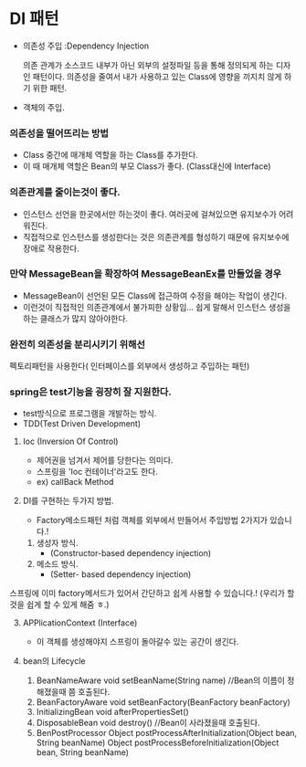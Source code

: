 
# DI 패턴
- 의존성 주입 :Dependency Injection

    의존 관계가 소스코드 내부가 아닌 외부의 설정파일 등을 통해 정의되게 하는 디자인 패턴이다.
    의존성을 줄여서 내가 사용하고 있는 Class에 영향을 끼지치 않게 하기 위한 패턴.
- 객체의 주입.


### 의존성을 떨어뜨리는 방법
- Class 중간에 매개체 역할을 하는 Class를 추가한다. 
- 이 때 매개체 역할은 Bean의 부모 Class가 좋다. (Class대신에 Interface)


### 의존관계를 줄이는것이 좋다.
- 인스턴스 선언을 한곳에서만 하는것이 좋다. 여러곳에 걸쳐있으면 유지보수가 어려워진다.
- 직접적으로 인스턴스를 생성한다는 것은 의존관계를 형성하기 때문에 유지보수에 장애로 작용한다.

### 만약 MessageBean을 확장하여 MessageBeanEx를 만들었을 경우
- MessageBean이 선언된 모든 Class에 접근하여 수정을 해야는 작업이 생긴다.
- 이런것이 직접적인 의존관계에서 불가피한 상황임... 쉽게 말해서 인스턴스 생성을 하는 클래스가 많지 않아야한다.



### 완전히 의존성을 분리시키기 위해선
 펙토리패턴을 사용한다( 인터페이스를 외부에서 생성하고  주입하는 패턴)


### spring은 test기능을 굉장히 잘 지원한다.
- test방식으로 프로그램을 개발하는 방식.
- TDD(Test Driven Development)



1) Ioc (Inversion Of Control)  
	- 제어권을 넘겨서 제어를 당한다는 의미다.
    - 스프링을 'Ioc 컨테이너'라고도 한다.
	- ex) callBack Method

2) DI를 구현하는 두가지 방법.
	* Factory메소드패턴 처럼 객체를 외부에서 만들어서 주입방법 2가지가 있습니다.!
	1) 생성자 방식.
        - (Constructor-based dependency injection)
	2) 메소드 방식.
        - (Setter- based dependency injection)

스프링에 이미 factory메서드가 있어서 간단하고 쉽게 사용할 수 있습니다.!
(우리가 할 것을 쉽게 할 수 있게 해줌 ㅎ.)

3) APPlicationContext	(Interface)
	- 이 객체를 생성해야지 스프링이 돌아갈수 있는 공간이 생긴다.


4) bean의 Lifecycle
	1) BeanNameAware
		void 	setBeanName(String name)
			//Bean의 이름이 정해졌을때 쯤 호출된다.
	2) BeanFactoryAware
		void	setBeanFactory(BeanFactory beanFactory)
	3) InitializingBean
		void	afterPropertiesSet()
	4) DisposableBean
		void	destroy()
	 		//Bean이 사라졌을때 호출된다.
	5) BenPostProcessor
		Object	postProcessAfterInitialization(Object bean, String beanName)
		Object	postProcessBeforeInitialization(Object bean, String beanName)
	

